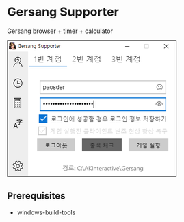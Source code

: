 # Gersang Supporter

Gersang browser + timer + calculator

![main](./screenshots/main.png)

## Prerequisites

- windows-build-tools
